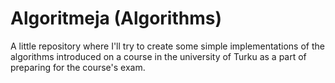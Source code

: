 # Algoritmeja (Algorithms)

A little repository where I'll try to create some simple implementations of the algorithms introduced on a course in the university of Turku as a part of preparing for the course's exam.
